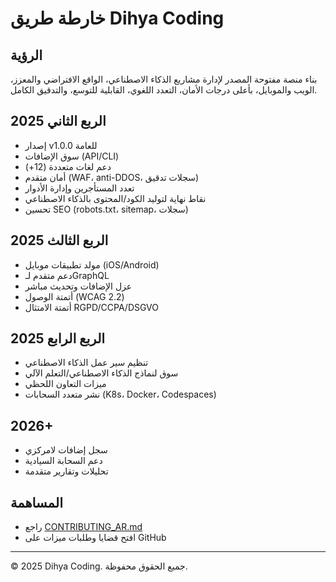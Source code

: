 # خارطة طريق Dihya Coding

## الرؤية
بناء منصة مفتوحة المصدر لإدارة مشاريع الذكاء الاصطناعي، الواقع الافتراضي والمعزز، الويب والموبايل، بأعلى درجات الأمان، التعدد اللغوي، القابلية للتوسع، والتدقيق الكامل.

## 2025 الربع الثاني
- إصدار v1.0.0 للعامة
- سوق الإضافات (API/CLI)
- دعم لغات متعددة (12+)
- أمان متقدم (WAF، anti-DDOS، سجلات تدقيق)
- تعدد المستأجرين وإدارة الأدوار
- نقاط نهاية لتوليد الكود/المحتوى بالذكاء الاصطناعي
- تحسين SEO (robots.txt، sitemap، سجلات)

## 2025 الربع الثالث
- مولد تطبيقات موبايل (iOS/Android)
- دعم متقدم لـGraphQL
- عزل الإضافات وتحديث مباشر
- أتمتة الوصول (WCAG 2.2)
- أتمتة الامتثال RGPD/CCPA/DSGVO

## 2025 الربع الرابع
- تنظيم سير عمل الذكاء الاصطناعي
- سوق لنماذج الذكاء الاصطناعي/التعلم الآلي
- ميزات التعاون اللحظي
- نشر متعدد السحابات (K8s، Docker، Codespaces)

## 2026+
- سجل إضافات لامركزي
- دعم السحابة السيادية
- تحليلات وتقارير متقدمة

## المساهمة
- راجع [CONTRIBUTING_AR.md](./CONTRIBUTING_AR.md)
- افتح قضايا وطلبات ميزات على GitHub

---
© 2025 Dihya Coding. جميع الحقوق محفوظة.
